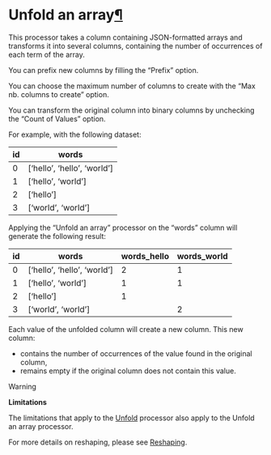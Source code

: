 Unfold an array[¶](#unfold-an-array "Permalink to this heading")
================================================================


This processor takes a column containing JSON\-formatted arrays and transforms it into several columns,
containing the number of occurrences of each term of the array.


You can prefix new columns by filling the “Prefix” option.


You can choose the maximum number of columns to create with the “Max nb. columns to create” option.


You can transform the original column into binary columns by unchecking the “Count of Values” option.


For example, with the following dataset:




| id | words |
| --- | --- |
| 0 | \[‘hello’, ‘hello’, ‘world’] |
| 1 | \[‘hello’, ‘world’] |
| 2 | \[‘hello’] |
| 3 | \[‘world’, ‘world’] |


Applying the “Unfold an array” processor on the “words” column will generate the following result:




| id | words | words\_hello | words\_world |
| --- | --- | --- | --- |
| 0 | \[‘hello’, ‘hello’, ‘world’] | 2 | 1 |
| 1 | \[‘hello’, ‘world’] | 1 | 1 |
| 2 | \[‘hello’] | 1 |  |
| 3 | \[‘world’, ‘world’] |  | 2 |


Each value of the unfolded column will create a new column. This new column:


* contains the number of occurrences of the value found in the original column,
* remains empty if the original column does not contain this value.



Warning


**Limitations**


The limitations that apply to the [Unfold](unfold.html#unfold) processor also apply to the Unfold an array processor.



For more details on reshaping, please see [Reshaping](../reshaping.html).